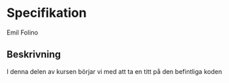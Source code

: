 # Specifikation

<p class="author">Emil Folino</p>



## Beskrivning

I denna delen av kursen börjar vi med att ta en titt på den befintliga koden
